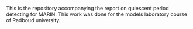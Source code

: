This is the repository accompanying the report on quiescent period detecting for MARIN. This work was done for the models laboratory course of Radboud university. 

